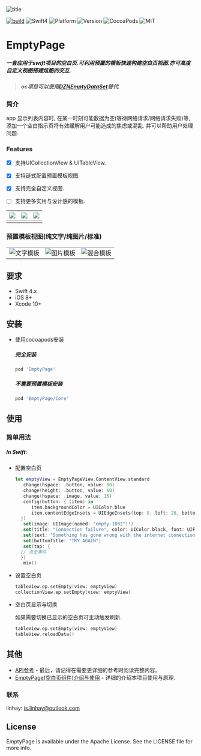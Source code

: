 ![title](https://s.linhey.com/emptypage-17.png)

[![build](https://travis-ci.org/linhay/EmptyPage.svg?branch=master)](https://travis-ci.org/BLFoundation/EmptyPage)
![Swift4](https://img.shields.io/badge/swift-4.0-green.svg?style=flat)
![Platform](https://img.shields.io/cocoapods/p/EmptyPage.svg?style=flat)
![Version](https://img.shields.io/cocoapods/v/EmptyPage.svg?style=flat)
![CocoaPods](https://img.shields.io/badge/dep-CocoaPods-orange.svg)
![MIT](https://img.shields.io/badge/license-MIT-lightgray.svg)

# EmptyPage

##### 一套应用于swift项目的空白页.可利用预置的模板快速构建空白页视图.亦可高度自定义视图搭建炫酷的交互.

> ##### oc项目可以使用[**DZNEmptyDataSet**](https://github.com/dzenbot/DZNEmptyDataSet)替代.

### 简介

app 显示列表内容时, 在某一时刻可能数据为空(等待网络请求/网络请求失败)等, 添加一个空白指示页将有效缓解用户可能造成的焦虑或混乱. 并可以帮助用户处理问题.

### Features

- [x] 支持UICollectionView & UITableView.

- [x] 支持链式配置预置模板视图.

- [x] 支持完全自定义视图.

- [ ] 支持更多实用与设计感的模板.


| ![](https://s.linhey.com/emptypage-10.gif) | ![](https://s.linhey.com/emptypage-12.gif) | ![](https://s.linhey.com/emptypage-11.gif) |
| :----------------------------------------: | :----------------------------------------: | ------------------------------------------ |
|                                            |                                            |                                            |

### 预置模板视图(纯文字/纯图片/标准)

|                                                    |                                                    |                                                    |
| -------------------------------------------------- | -------------------------------------------------- | -------------------------------------------------- |
| ![文字模板](https://s.linhey.com/emptypage-13.png) | ![图片模板](https://s.linhey.com/emptypage-14.png) | ![混合模板](https://s.linhey.com/emptypage-15.png) |

## 要求

- Swift 4.x
- iOS 8+
- Xcode 10+

## 安装

- 使用cocoapods安装

  ##### 完全安装

  ```ruby
  pod 'EmptyPage'
  ```

  ##### 不需要预置模板安装

  ```ruby
  pod 'EmptyPage/Core'
  ```

## 使用

### 简单用法

##### In Swift:

- 配置空白页

  ```swift
  let emptyView = EmptyPageView.ContentView.standard
  	.change(hspace: .button, value: 80)
  	.change(height: .button, value: 60)
  	.change(hspace: .image, value: 15)
  	.config(button: { (item) in
  		item.backgroundColor = UIColor.blue
  		item.contentEdgeInsets = UIEdgeInsets(top: 8, left: 20, bottom: 8, right: 20)
  	})
  	.set(image: UIImage(named: "empty-1002")!)
  	.set(title: "Connection failure", color: UIColor.black, font: UIFont.boldSystemFont(ofSize: 24))
  	.set(text: "Something has gone wrong with the internet connection. Let's give it another shot.", color: UIColor.black, font: UIFont.systemFont(ofSize: 15))
  	.set(buttonTitle: "TRY AGAIN")
  	.set(tap: {
  	// 点击事件
  	})
  	.mix()
  ```

- 设置空白页

  ```swift
  tableView.ep.setEmpty(view: emptyView)
  collectionView.ep.setEmpty(view: emptyView)
  ```

- 空白页显示与切换

  如果需要切换已显示的空白页可主动触发刷新.

  ```swift
  tableView.ep.setEmpty(view: emptyView)
  tableView.reloadData()
  ```

## 其他

- [API参考](https://linhay.github.io/EmptyPage/) - 最后，请记得在需要更详细的参考时阅读完整内容。
- [EmptyPage(空白页组件)介绍与使用](https://www.linhey.com/2018/01/28/[iOS]EmptyPage(%E7%A9%BA%E7%99%BD%E9%A1%B5%E7%BB%84%E4%BB%B6)%E4%BB%8B%E7%BB%8D%E4%B8%8E%E4%BD%BF%E7%94%A8/) - 详细的介绍本项目使用与原理.

### 联系

linhay: is.linhay@outlook.com

## License

EmptyPage is available under the Apache License. See the LICENSE file for more info.
